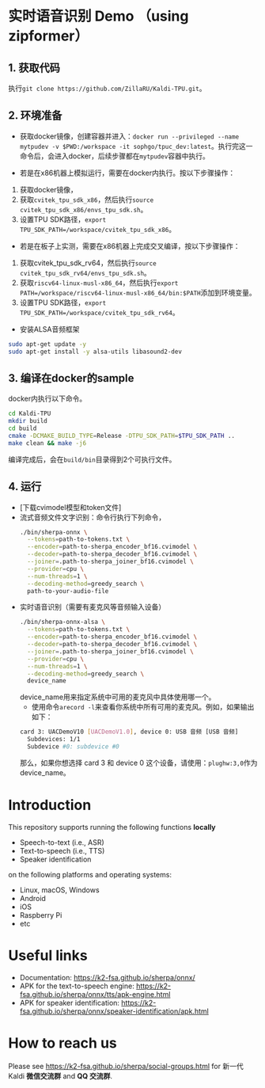 # 实时语音识别 Demo （using zipformer）
## 1. 获取代码
执行`git clone https://github.com/ZillaRU/Kaldi-TPU.git`。

## 2. 环境准备
- 获取docker镜像，创建容器并进入：`docker run --privileged --name mytpudev -v $PWD:/workspace -it sophgo/tpuc_dev:latest`。执行完这一命令后，会进入docker，后续步骤都在`mytpudev`容器中执行。

- 若是在x86机器上模拟运行，需要在docker内执行。按以下步骤操作：
 1. 获取docker镜像，
 2. 获取`cvitek_tpu_sdk_x86`，然后执行`source cvitek_tpu_sdk_x86/envs_tpu_sdk.sh`。
 3. 设置TPU SDK路径，`export TPU_SDK_PATH=/workspace/cvitek_tpu_sdk_x86`。

- 若是在板子上实测，需要在x86机器上完成交叉编译，按以下步骤操作：
 1. 获取cvitek_tpu_sdk_rv64，然后执行`source cvitek_tpu_sdk_rv64/envs_tpu_sdk.sh`。
 2. 获取`riscv64-linux-musl-x86_64`，然后执行`export PATH=/workspace/riscv64-linux-musl-x86_64/bin:$PATH`添加到环境变量。
 3. 设置TPU SDK路径，`export TPU_SDK_PATH=/workspace/cvitek_tpu_sdk_rv64`。

- 安装ALSA音频框架
```sh
sudo apt-get update -y
sudo apt-get install -y alsa-utils libasound2-dev
```

## 3. 编译在docker的sample
docker内执行以下命令。
```sh
cd Kaldi-TPU
mkdir build
cd build
cmake -DCMAKE_BUILD_TYPE=Release -DTPU_SDK_PATH=$TPU_SDK_PATH ..
make clean && make -j6
```
编译完成后，会在`build/bin`目录得到2个可执行文件。

## 4. 运行
- [下载cvimodel模型和token文件]
- 流式音频文件文字识别：命令行执行下列命令，
  ```sh
  ./bin/sherpa-onnx \
    --tokens=path-to-tokens.txt \
    --encoder=path-to-sherpa_encoder_bf16.cvimodel \
    --decoder=path-to-sherpa_decoder_bf16.cvimodel \
    --joiner=.path-to-sherpa_joiner_bf16.cvimodel \
    --provider=cpu \
    --num-threads=1 \
    --decoding-method=greedy_search \
    path-to-your-audio-file
  ```
- 实时语音识别（需要有麦克风等音频输入设备）
  ```sh
  ./bin/sherpa-onnx-alsa \
    --tokens=path-to-tokens.txt \
    --encoder=path-to-sherpa_encoder_bf16.cvimodel \
    --decoder=path-to-sherpa_decoder_bf16.cvimodel \
    --joiner=.path-to-sherpa_joiner_bf16.cvimodel \
    --provider=cpu \
    --num-threads=1 \
    --decoding-method=greedy_search \
    device_name
  ```
  device_name用来指定系统中可用的麦克风中具体使用哪一个。
  - 使用命令`arecord -l`来查看你系统中所有可用的麦克风。例如，如果输出如下：
  ```sh
  card 3: UACDemoV10 [UACDemoV1.0], device 0: USB 音频 [USB 音频]
    Subdevices: 1/1
    Subdevice #0: subdevice #0
  ```
  那么，如果你想选择 card 3 和 device 0 这个设备，请使用：`plughw:3,0`作为 device_name。

# Introduction

This repository supports running the following functions **locally**

  - Speech-to-text (i.e., ASR)
  - Text-to-speech (i.e., TTS)
  - Speaker identification

on the following platforms and operating systems:

  - Linux, macOS, Windows
  - Android
  - iOS
  - Raspberry Pi
  - etc

# Useful links

- Documentation: https://k2-fsa.github.io/sherpa/onnx/
- APK for the text-to-speech engine: https://k2-fsa.github.io/sherpa/onnx/tts/apk-engine.html
- APK for speaker identification: https://k2-fsa.github.io/sherpa/onnx/speaker-identification/apk.html

# How to reach us

Please see
https://k2-fsa.github.io/sherpa/social-groups.html
for 新一代 Kaldi **微信交流群** and **QQ 交流群**.
